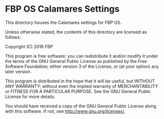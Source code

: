 # FBP OS Calamares Settings

This directory houses the Calamares settings for FBP OS.

Unless otherwise stated, the contents of this directory are licensed as follows:

Copyright (C) 2018 FBP

This program is free software; you can redistribute it and/or
modify it under the terms of the GNU General Public License
as published by the Free Software Foundation; either version 3
of the License, or (at your option) any later version.

This program is distributed in the hope that it will be useful,
but WITHOUT ANY WARRANTY; without even the implied warranty of
MERCHANTABILITY or FITNESS FOR A PARTICULAR PURPOSE.  See the
GNU General Public License for more details.

You should have received a copy of the GNU General Public License
along with this software. If not, see <http://www.gnu.org/licenses/>.

